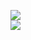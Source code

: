 [![](https://img.shields.io/badge/Made%20With-Github%20Spray-lightgrey.svg?style=for-the-badge&logo=github)](https://github.com/Annihil/github-spray#31660)  
[![](https://i.imgur.com/2DrTn0Z.gif)](https://github.com/Annihil/github-spray)